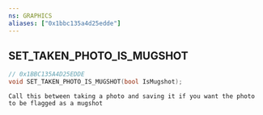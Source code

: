 ```yaml
---
ns: GRAPHICS
aliases: ["0x1bbc135a4d25edde"]
---
```

## SET_TAKEN_PHOTO_IS_MUGSHOT

```c
// 0x1BBC135A4D25EDDE
void SET_TAKEN_PHOTO_IS_MUGSHOT(bool IsMugshot);
```

```
Call this between taking a photo and saving it if you want the photo to be flagged as a mugshot
```
